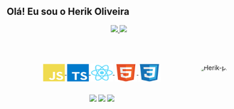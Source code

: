 ## Olá! Eu sou o Herik Oliveira




<div align="center">
  <a href="https://github.com/hrkoliveira">
  <img height="180em" src="https://github-readme-stats.vercel.app/api?username=hrkoliveira&show_icons=true&theme=tokyonight&include_all_commits=true&count_private=true"/>
  <img height="180em" src="https://github-readme-stats.vercel.app/api/top-langs/?username=hrkoliveira&layout=compact&langs_count=7&theme=tokyonight"/>
</div>
  <br>
  <br>
  <br>
  <div align="center" style="display: inline_block"><br>
  <img align="center" alt="Herik-Js" height="40" width="50" src="https://raw.githubusercontent.com/devicons/devicon/master/icons/javascript/javascript-plain.svg">
  <img align="center" alt="Herik-Ts" height="40" width="50" src="https://raw.githubusercontent.com/devicons/devicon/master/icons/typescript/typescript-plain.svg">
  <img align="center" alt="Herik-React" height="40" width="50" src="https://raw.githubusercontent.com/devicons/devicon/master/icons/react/react-original.svg">
  <img align="center" alt="Herik-HTML" height="40" width="50" src="https://raw.githubusercontent.com/devicons/devicon/master/icons/html5/html5-original.svg">
  <img align="center" alt="Herik-CSS" height="40" width="50" src="https://raw.githubusercontent.com/devicons/devicon/master/icons/css3/css3-original.svg">
  <img align="right" alt="Herik-pic" height="240" style="border-radius:120px;" src="https://raw.githubusercontent.com/birobirobiro/birobirobiro/master/animation_500_kv8i962g.gif">
</div>
  
  ##
  
  <div align="center"> 
  <a href="https://instagram.com/hrk_oliveira" target="_blank"><img src="https://img.shields.io/badge/-Instagram-%23E4405F?style=for-the-badge&logo=instagram&logoColor=white" target="_blank"></a>
  <a href="https://api.whatsapp.com/send?phone=5592999053105" target="_blank"><img src="https://img.shields.io/badge/WhatsApp-25D366?style=for-the-badge&logo=whatsapp&logoColor=white" target="_blank"></a>  
  <a href="https://www.linkedin.com/in/herik-oliveira" target="_blank"><img src="https://img.shields.io/badge/-LinkedIn-%230077B5?style=for-the-badge&logo=linkedin&logoColor=white" target="_blank"></a> 
 
  
 
</div>
